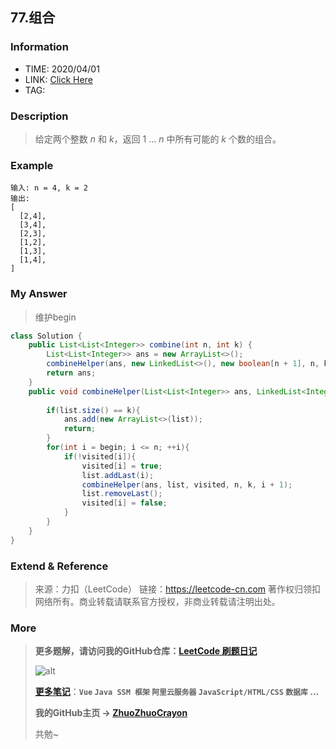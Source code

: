 ## 77.组合

### Information

* TIME: 2020/04/01
* LINK: [Click Here](https://leetcode-cn.com/problems/combinations/)
* TAG: 

### Description

> 给定两个整数 *n* 和 *k*，返回 1 ... *n* 中所有可能的 *k* 个数的组合。

### Example

```text
输入: n = 4, k = 2
输出:
[
  [2,4],
  [3,4],
  [2,3],
  [1,2],
  [1,3],
  [1,4],
]
```

### My Answer

> 维护begin

```java
class Solution {
    public List<List<Integer>> combine(int n, int k) {
        List<List<Integer>> ans = new ArrayList<>();
        combineHelper(ans, new LinkedList<>(), new boolean[n + 1], n, k, 1);
        return ans;
    }
    public void combineHelper(List<List<Integer>> ans, LinkedList<Integer> list, boolean[] visited, int n, int k, int begin){
        
        if(list.size() == k){
            ans.add(new ArrayList<>(list));
            return;
        }
        for(int i = begin; i <= n; ++i){
            if(!visited[i]){
                visited[i] = true;
                list.addLast(i);
                combineHelper(ans, list, visited, n, k, i + 1);
                list.removeLast();
                visited[i] = false;
            }
        }
    }
}
```

### Extend & Reference

> 来源：力扣（LeetCode）
> 链接：https://leetcode-cn.com
> 著作权归领扣网络所有。商业转载请联系官方授权，非商业转载请注明出处。

### More

> **更多题解，请访问我的GitHub仓库：[LeetCode 刷题日记](https://github.com/ZhuoZhuoCrayon/my-Nodes/blob/master/Daily/README_2020.md)**
>
> ![alt](https://raw.githubusercontent.com/ZhuoZhuoCrayon/my-Nodes/master/Daily/img/mynode.png)
>
> [**更多笔记**](https://github.com/ZhuoZhuoCrayon/my-Nodes)：**`Vue` `Java SSM 框架` `阿里云服务器` `JavaScript/HTML/CSS`   `数据库` ...**
>
> **我的GitHub主页 -> [ZhuoZhuoCrayon](https://github.com/ZhuoZhuoCrayon)**
>
> 共勉~

